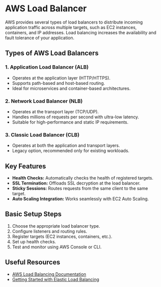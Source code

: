# AWS Load Balancer

AWS provides several types of load balancers to distribute incoming application traffic across multiple targets, such as EC2 instances, containers, and IP addresses. Load balancing increases the availability and fault tolerance of your application.

## Types of AWS Load Balancers

### 1. Application Load Balancer (ALB)
- Operates at the application layer (HTTP/HTTPS).
- Supports path-based and host-based routing.
- Ideal for microservices and container-based architectures.

### 2. Network Load Balancer (NLB)
- Operates at the transport layer (TCP/UDP).
- Handles millions of requests per second with ultra-low latency.
- Suitable for high-performance and static IP requirements.

### 3. Classic Load Balancer (CLB)
- Operates at both the application and transport layers.
- Legacy option, recommended only for existing workloads.

## Key Features

- **Health Checks:** Automatically checks the health of registered targets.
- **SSL Termination:** Offloads SSL decryption at the load balancer.
- **Sticky Sessions:** Routes requests from the same client to the same target.
- **Auto Scaling Integration:** Works seamlessly with EC2 Auto Scaling.

## Basic Setup Steps

1. Choose the appropriate load balancer type.
2. Configure listeners and routing rules.
3. Register targets (EC2 instances, containers, etc.).
4. Set up health checks.
5. Test and monitor using AWS Console or CLI.

## Useful Resources

- [AWS Load Balancing Documentation](https://docs.aws.amazon.com/elasticloadbalancing/latest/userguide/)
- [Getting Started with Elastic Load Balancing](https://aws.amazon.com/elasticloadbalancing/getting-started/)
